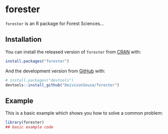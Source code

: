 
<!-- README.md is generated from README.Rmd. Please edit that file -->

# forester

<!-- badges: start -->

<!-- badges: end -->

`forester` is an R package for Forest Sciences…

## Installation

You can install the released version of `forester` from
[CRAN](https://CRAN.R-project.org) with:

``` r
install.packages("forester")
```

And the development version from [GitHub](https://github.com/) with:

``` r
# install.packages("devtools")
devtools::install_github("DeivisonSouza/forester")
```

## Example

This is a basic example which shows you how to solve a common problem:

``` r
library(forester)
## basic example code
```
